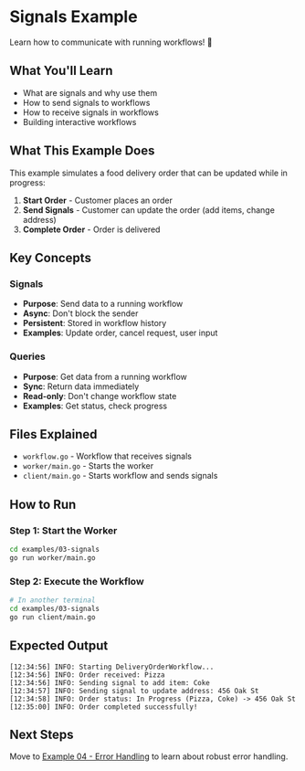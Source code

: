 # Signals Example

Learn how to communicate with running workflows! 📡

## What You'll Learn

- What are signals and why use them
- How to send signals to workflows
- How to receive signals in workflows
- Building interactive workflows

## What This Example Does

This example simulates a food delivery order that can be updated while in progress:

1. **Start Order** - Customer places an order
2. **Send Signals** - Customer can update the order (add items, change address)
3. **Complete Order** - Order is delivered

## Key Concepts

### Signals
- **Purpose**: Send data to a running workflow
- **Async**: Don't block the sender
- **Persistent**: Stored in workflow history
- **Examples**: Update order, cancel request, user input

### Queries  
- **Purpose**: Get data from a running workflow
- **Sync**: Return data immediately
- **Read-only**: Don't change workflow state
- **Examples**: Get status, check progress

## Files Explained

- `workflow.go` - Workflow that receives signals
- `worker/main.go` - Starts the worker
- `client/main.go` - Starts workflow and sends signals

## How to Run

### Step 1: Start the Worker

```bash
cd examples/03-signals
go run worker/main.go
```

### Step 2: Execute the Workflow

```bash
# In another terminal
cd examples/03-signals
go run client/main.go
```

## Expected Output

```
[12:34:56] INFO: Starting DeliveryOrderWorkflow...
[12:34:56] INFO: Order received: Pizza
[12:34:56] INFO: Sending signal to add item: Coke
[12:34:57] INFO: Sending signal to update address: 456 Oak St
[12:34:58] INFO: Order status: In Progress (Pizza, Coke) -> 456 Oak St
[12:35:00] INFO: Order completed successfully!
```

## Next Steps

Move to [Example 04 - Error Handling](../04-error-handling/) to learn about robust error handling.
